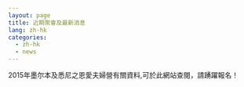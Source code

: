 ```yaml
---
layout: page
title: 近期聚會及最新消息
lang: zh-hk
categories: 
  - zh-hk
  - news
---  
```

2015年墨尔本及悉尼之恩愛夫婦營有關資料,可於此網站查閱，請踴躍報名！  
  

